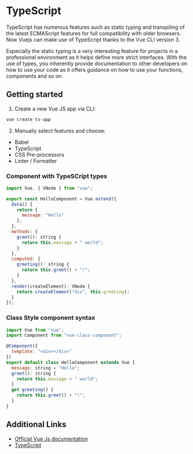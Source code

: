 # TypeScript

TypeScript has numerous features such as static typing and transpiling of the latest ECMAScript features for full compatibility with older browsers. Now Vuejs can make use of TypeScript thanks to the Vue CLI version 3.

Especially the static typing is a very interesting feature for projects in a professional environment as it helps define more strict interfaces. With the use of types, you inherently provide documentation to other developers on how to use your code as it offers guidance on how to use your functions, components and so on.

## Getting started

1. Create a new Vue JS app via CLI:

```bash
vue create ts-app
```

2. Manually select features and choose:

- Babel
- TypeScript
- CSS Pre-processors
- Linter / Formatter

### Component with TypeSCript types

```js
import Vue, { VNode } from "vue";

export const HelloComponent = Vue.extend({
  data() {
    return {
      message: "Hello"
    };
  },
  methods: {
    greet(): string {
      return this.message + " world";
    }
  },
  computed: {
    greeting(): string {
      return this.greet() + "!";
    }
  },
  render(createElement): VNode {
    return createElement("div", this.greeting);
  }
});
```

### Class Style component syntax

```js
import Vue from "vue";
import Component from "vue-class-component";

@Component({
  template: "<div></div>"
})
export default class HelloComponent extends Vue {
  message: string = "Hello";
  greet(): string {
    return this.message + " world";
  }
  get greeting() {
    return this.greet() + "!";
  }
}
```

## Additional Links

- [Official Vue Js documentation](https://vuejs.org/v2/guide/typescript.html)
- [TypeScript](https://www.typescriptlang.org/)
